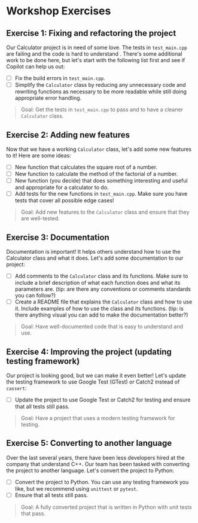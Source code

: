 # Workshop Exercises

## Exercise 1: Fixing and refactoring the project

Our Calculator project is in need of some love. The tests in `test_main.cpp` are failing and the code is hard to understand . There's some additional work to be done here, but let's start with the following list first and see if Copilot can help us out:

- [ ] Fix the build errors in `test_main.cpp`.
- [ ] Simplify the `Calculator` class by reducing any unnecessary code and rewriting functions as necessary to be more readable while still doing appropriate error handling.

> Goal: Get the tests in `test_main.cpp` to pass and to have a cleaner `Calculator` class.

## Exercise 2: Adding new features

Now that we have a working `Calculator` class, let's add some new features to it! Here are some ideas:

- [ ] New function that calculates the square root of a number.
- [ ] New function to calculate the method of the factorial of a number.
- [ ] New function (you decide) that does something interesting and useful and appropriate for a calculator to do.
- [ ] Add tests for the new functions in `test_main.cpp`. Make sure you have tests that cover all possible edge cases!

> Goal: Add new features to the `Calculator` class and ensure that they are well-tested.

## Exercise 3: Documentation

Documentation is important! It helps others understand how to use the Calculator class and what it does. Let's add some documentation to our project:

- [ ] Add comments to the `Calculator` class and its functions. Make sure to include a brief description of what each function does and what its parameters are. (tip: are there any conventions or comments standards you can follow?)
- [ ] Create a README file that explains the `Calculator` class and how to use it. Include examples of how to use the class and its functions. (tip: is there anything visual you can add to make the documentation better?)

> Goal: Have well-documented code that is easy to understand and use.

## Exercise 4: Improving the project (updating testing framework)

Our project is looking good, but we can make it even better! Let's update the testing framework to use Google Test (GTest) or Catch2 instead of `cassert`:

- [ ] Update the project to use Google Test or Catch2 for testing and ensure that all tests still pass.

> Goal: Have a project that uses a modern testing framework for testing.

## Exercise 5: Converting to another language

Over the last several years, there have been less developers hired at the company that understand C++. Our team has been tasked with converting the project to another language. Let's convert the project to Python:

- [ ] Convert the project to Python. You can use any testing framework you like, but we recommend using `unittest` or `pytest`.
- [ ] Ensure that all tests still pass.

> Goal: A fully converted project that is written in Python with unit tests that pass.
